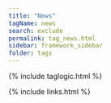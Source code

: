 ```yaml
---
title: "News"
tagName: news
search: exclude
permalink: tag_news.html
sidebar: framework_sidebar
folder: tags
---
```

{% include taglogic.html %}

{% include links.html %}

